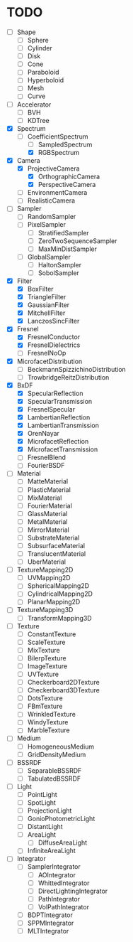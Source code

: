 # TODO

- [ ] Shape
  - [ ] Sphere
  - [ ] Cylinder
  - [ ] Disk
  - [ ] Cone
  - [ ] Paraboloid
  - [ ] Hyperboloid
  - [ ] Mesh
  - [ ] Curve
- [ ] Accelerator
  - [ ] BVH
  - [ ] KDTree
- [X] Spectrum
  - [ ] CoefficientSpectrum
    - [ ] SampledSpectrum
    - [X] RGBSpectrum
- [X] Camera
  - [X] ProjectiveCamera
    - [X] OrthographicCamera
    - [X] PerspectiveCamera
  - [ ] EnvironmentCamera
  - [ ] RealisticCamera
- [ ] Sampler
  - [ ] RandomSampler
  - [ ] PixelSampler
    - [ ] StratifiedSampler
    - [ ] ZeroTwoSequenceSampler
    - [ ] MaxMinDistSampler
  - [ ] GlobalSampler
    - [ ] HaltonSampler
    - [ ] SobolSampler
- [X] Filter
  - [X] BoxFilter
  - [X] TriangleFilter
  - [X] GaussianFilter
  - [X] MitchellFilter
  - [X] LanczosSincFilter
- [X] Fresnel
  - [X] FresnelConductor
  - [X] FresnelDielectrics
  - [ ] FresnelNoOp
- [X] MicrofacetDistribution
  - [ ] BeckmannSpizzichinoDistribution
  - [ ] TrowbridgeReitzDistribution
- [X] BxDF
  - [X] SpecularReflection
  - [X] SpecularTransmission
  - [X] FresnelSpecular
  - [X] LambertianReflection
  - [X] LambertianTransmission
  - [X] OrenNayar
  - [X] MicrofacetReflection
  - [X] MicrofacetTransmission
  - [ ] FresnelBlend
  - [ ] FourierBSDF
- [ ] Material
  - [ ] MatteMaterial
  - [ ] PlasticMaterial
  - [ ] MixMaterial
  - [ ] FourierMaterial
  - [ ] GlassMaterial
  - [ ] MetalMaterial
  - [ ] MirrorMaterial
  - [ ] SubstrateMaterial
  - [ ] SubsurfaceMaterial
  - [ ] TranslucentMaterial
  - [ ] UberMaterial
- [ ] TextureMapping2D
  - [ ] UVMapping2D
  - [ ] SphericalMapping2D
  - [ ] CylindricalMapping2D
  - [ ] PlanarMapping2D
- [ ] TextureMapping3D
  - [ ] TransformMapping3D
- [ ] Texture
  - [ ] ConstantTexture
  - [ ] ScaleTexture
  - [ ] MixTexture
  - [ ] BilerpTexture
  - [ ] ImageTexture
  - [ ] UVTexture
  - [ ] Checkerboard2DTexture
  - [ ] Checkerboard3DTexture
  - [ ] DotsTexture
  - [ ] FBmTexture
  - [ ] WrinkledTexture
  - [ ] WindyTexture
  - [ ] MarbleTexture
- [ ] Medium
  - [ ] HomogeneousMedium
  - [ ] GridDensityMedium
- [ ] BSSRDF
  - [ ] SeparableBSSRDF
  - [ ] TabulatedBSSRDF
- [ ] Light
  - [ ] PointLight
  - [ ] SpotLight
  - [ ] ProjectionLight
  - [ ] GonioPhotometricLight
  - [ ] DistantLight
  - [ ] AreaLight
    - [ ] DiffuseAreaLight
  - [ ] InfiniteAreaLight
- [ ] Integrator
  - [ ] SamplerIntegrator
    - [ ] AOIntegrator
    - [ ] WhittedIntegrator
    - [ ] DirectLightingIntegrator
    - [ ] PathIntegrator
    - [ ] VolPathIntegrator
  - [ ] BDPTIntegrator
  - [ ] SPPMIntegrator
  - [ ] MLTIntegrator